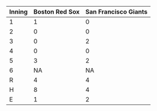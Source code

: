 |Inning |Boston Red Sox |San Francisco Giants |
|:------|:--------------|:--------------------|
|1      |1              |0                    |
|2      |0              |0                    |
|3      |0              |2                    |
|4      |0              |0                    |
|5      |3              |2                    |
|6      |NA             |NA                   |
|R      |4              |4                    |
|H      |8              |4                    |
|E      |1              |2                    |
